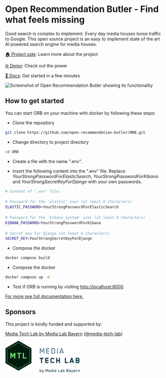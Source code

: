 # Open Recommendation Butler - Find what feels missing
Good search is complex to implement. Every day media houses loose traffic to Google. This open source project is an easy to implement state of the art AI powered search engine for media houses.

<a href="https://github.com/open-recommendation-butler"> 🏠 Project side</a>: Learn more about the project

<a href="https://open-recommendation-butler.tech/"> 🌐 Demo</a>: Check out the power

<a href="https://open-recommendation-butler.github.io/orb-docs/">📑 Docs</a>: Get started in a few minutes

<img src="https://user-images.githubusercontent.com/40501887/221694829-5e90816f-f723-45cc-8409-ccee7ba90860.jpg" width="750" title="Screenshot of Open Recommendation Butler showing its functionality">

## How to get started

You can start ORB on your machine with docker by following these steps:

- Clone the repository

```bash
git clone https://github.com/open-recommendation-butler/ORB.git
```

- Change directory to project directory

```bash
cd ORB
```

- Create a file with the name ".env".

- Insert the following content into the ".env" file. Replace *YourStrongPasswordForElasticSearch*, *YourStrongPasswordForKibana* and *YourStrongSecretKeyForDjango* with your own passwords.

```bash
# Content of ".env" file:

# Password for the 'elastic' user (at least 6 characters)
ELASTIC_PASSWORD=YourStrongPasswordForElasticSearch

# Password for the 'kibana_system' user (at least 6 characters)
KIBANA_PASSWORD=YourStrongPasswordForKibana

# Secret key for Django (at least 6 characters)
SECRET_KEY=YourStrongSecretKeyForDjango
```

- Compose the docker
```bash
docker compose build
```

- Compose the docker
```bash
docker compose up -d
```

- Test if ORB is running by visiting [http://localhost:8000](http://localhost:8000).

<a href="https://open-recommendation-butler.github.io/Docs/">For more see full documentation here.</a>

## Sponsors

This project is kindly funded and supported by:

<a href="https://media-tech-lab.com">Media Tech Lab by Media Lab Bayern</a> (<a href="https://github.com/media-tech-lab">@media-tech-lab</a>)

<a href="https://media-tech-lab.com">
    <img src="https://github.com/media-tech-lab/.github/blob/main/assets/mtl-powered-by.png" width="240" title="Media Tech Lab powered by logo">
</a>
